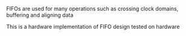 FIFOs are used for many operations such as crossing clock domains, buffering and aligning data 

This is a hardware implementation of FIFO design tested on hardware 

